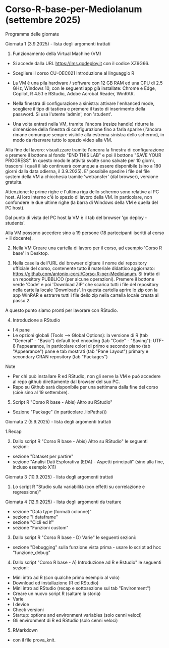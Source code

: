 # Corso-R-base-per-Mediolanum (settembre 2025)
Programma delle giornate

Giornata 1 (3.9.2025) - lista degli argomenti trattati

1. Funzionamento della Virtual Machine (VM)

- Si accede dalla URL https://lms.godeploy.it con il codice XZ9G66.

- Scegliere il corso CU-OEC021 Introduzione al linguaggio R

- La VM è una pila hardware / software con 12 GB RAM ed una CPU di 2.5 GHz, Windows 10, con le seguenti app già installate: Chrome e Edge, Copilot, R 4.5.1 e RStudio, Adobe Acrobat Reader, WinRAR.

- Nella finestra di configurazione a sinistra: attivare l'enhanced mode, scegliere il tipo di tastiera e premere il tasto di inserimento della password. Si usa l'utente 'admin', non 'student'.

- Una volta entrati nella VM, tramite l'àncora (resize handle) ridurre la dimensione della finestra di configurazione fino a farla sparire (l'àncora rimane comunque sempre visibile alla estrema sinistra dello schermo), in modo da riservare tutto lo spazio video alla VM.

Alla fine del lavoro: visualizzare tramite l'ancora la finestra di configurazione e premere il bottone al fondo "END THIS LAB" e poi il bottone "SAVE YOUR PROGRESS". In questo modo le attività svolte sono salvate per 10 giorni, trascorsi i quali il lab continuerà comunque a essere disponibile  (sino a 180 giorni dalla data odierna, il 3.9.2025).
E' possibile spedire i file del file system della VM a chicchesia tramite 'wetransfer' (dal browser), versione gratuita.

Attenzione: le prime righe e l'ultima riga dello schermo sono relative al PC host. Al loro interno c'è lo spazio di lavoro della VM. In particolare, non confondere le due ultime righe (la barra di Windows della VM e quella del PC host).

Dal punto di vista del PC host la VM è il tab del browser 'go deploy - students'.

Alla VM possono accedere sino a 19 persone (18 partecipanti iscritti al corso + il docente).

2. Nella VM Creare una cartella di lavoro per il corso, ad esempio 'Corso R base' in Desktop.

3. Nella casella dell'URL del browser digitare il nome del repository ufficiale del corso, contenente tutto il materiale didattico aggiornato: https://github.com/antonio-corsi/Corso-R-per-Mediolanum. Si tratta di un repository PUBBLICO (per alcune operazioni). Premere il bottone verde 'Code' e poi 'Download ZIP' che scarica tutti i file del repository nella cartella locale 'Downloads'.
In questa cartella aprire lo zip con la app WinRAR e estrarre tutti i file dello zip nella cartella locale creata al passo 2.

A questo punto siamo pronti per lavorare con RStudio.

4. Introduzione a RStudio
- I 4 pane
- Le opzioni globali (Tools --> Global Options): 
  la versione di R (tab "General" - "Basic")
  default text encoding (tab "Code" - "Saving"): UTF-8
  l'appearance, in particolare colori di primo e secondo piano (tab "Appearance")
  pane e tab mostrati (tab "Pane Layout")
  primary e secondary CRAN repository (tab "Packages")

Note
- Per chi può installare R ed RStudio, non gli serve la VM e può accedere al repo github direttamente dal browser del suo PC.
- Repo su Github sarà disponibile per una settimana dalla fine del corso (cioè sino al 19 settembre).

5. Script R "Corso R base - Abis) Altro su RStudio"
- Sezione "Package" (in particolare .libPaths())

Giornata 2 (5.9.2025) - lista degli argomenti trattati

1.Recap

2. Dallo script R "Corso R base - Abis) Altro su RStudio" le seguenti sezioni:
- sezione "Dataset per partire"
- sezione "Analisi Dati Esplorativa (EDA) - Aspetti principali" (sino alla fine, incluso esempio X11)

Giornata 3 (10.9.2025) - lista degli argomenti trattati 
1. Lo script R "Studio sulla variabilità (con effetti su correlazione e regressione)" 

Giornata 4 (12.9.2025) - lista degli argomenti da trattare
- sezione "Data type (formati colonne)"
- sezione "I dataframe"
- sezione "Cicli ed If"
- sezione "Funzioni custom"

3. Dallo script R "Corso R base - D) Varie" le seguenti sezioni:
- sezione "Debugging" sulla funzione vista prima - usare lo script ad hoc "funzione_debug"

4. Dallo script "Corso R base - A) Introduzione ad R e Rstudio" le seguenti sezioni:
- Mini intro ad R (con qualche primo esempio al volo)
- Download ed installazione (R ed RStudio) 
- Mini intro ad RStudio (recap e sottosezione sul tab "Environment")
- Creare un nuovo script R (saltare la storia)
- Varie
- I device
- Check versioni
- Startup: options and environment variables (solo cenni veloci)
- Gli environment di R ed RStudio (solo cenni veloci)

5. RMarkdown
- con il file prova_knit.
